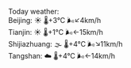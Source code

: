 Today weather:  
Beijing: ☀️   🌡️+3°C 🌬️↙4km/h  
Tianjin: ☀️   🌡️+1°C 🌬️←15km/h  
Shijiazhuang: 🌫  🌡️+4°C 🌬️↘11km/h  
Tangshan: ☁️   🌡️+4°C 🌬️←14km/h  
